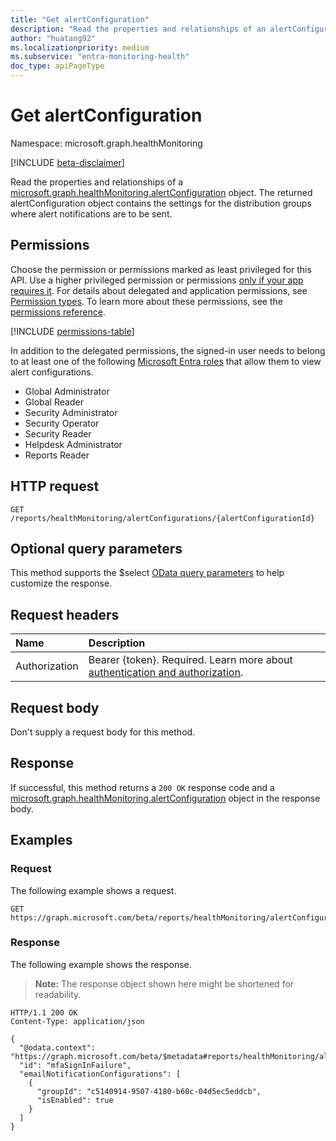 ```yaml
---
title: "Get alertConfiguration"
description: "Read the properties and relationships of an alertConfiguration object."
author: "huatang92"
ms.localizationpriority: medium
ms.subservice: "entra-monitoring-health"
doc_type: apiPageType
---
```


# Get alertConfiguration

Namespace: microsoft.graph.healthMonitoring

[!INCLUDE [beta-disclaimer](../../includes/beta-disclaimer.md)]

Read the properties and relationships of a [microsoft.graph.healthMonitoring.alertConfiguration](../resources/healthmonitoring-alertconfiguration.md) object. The returned alertConfiguration object contains the settings for the distribution groups where alert notifications are to be sent.

## Permissions

Choose the permission or permissions marked as least privileged for this API. Use a higher privileged permission or permissions [only if your app requires it](/graph/permissions-overview#best-practices-for-using-microsoft-graph-permissions). For details about delegated and application permissions, see [Permission types](/graph/permissions-overview#permission-types). To learn more about these permissions, see the [permissions reference](/graph/permissions-reference).

<!-- {
  "blockType": "permissions",
  "name": "healthmonitoring-alertconfiguration-get-permissions"
}
-->
[!INCLUDE [permissions-table](../includes/permissions/healthmonitoring-alertconfiguration-get-permissions.md)]

In addition to the delegated permissions, the signed-in user needs to belong to at least one of the following [Microsoft Entra roles](/entra/identity/role-based-access-control/permissions-reference?toc=%2Fgraph%2Ftoc.json) that allow them to view alert configurations.

+ Global Administrator
+ Global Reader
+ Security Administrator
+ Security Operator
+ Security Reader
+ Helpdesk Administrator
+ Reports Reader

## HTTP request

<!-- {
  "blockType": "ignored"
}
-->
``` http
GET /reports/healthMonitoring/alertConfigurations/{alertConfigurationId}
```

## Optional query parameters

This method supports the $select [OData query parameters](/graph/query-parameters) to help customize the response.

## Request headers

|Name|Description|
|:---|:---|
|Authorization|Bearer {token}. Required. Learn more about [authentication and authorization](/graph/auth/auth-concepts).|

## Request body

Don't supply a request body for this method.

## Response

If successful, this method returns a `200 OK` response code and a [microsoft.graph.healthMonitoring.alertConfiguration](../resources/healthmonitoring-alertconfiguration.md) object in the response body.

## Examples

### Request

The following example shows a request.
<!-- {
  "blockType": "request",
  "name": "get_alertconfiguration"
}
-->
``` http
GET https://graph.microsoft.com/beta/reports/healthMonitoring/alertConfigurations/{alertConfigurationId}
```

### Response

The following example shows the response.
>**Note:** The response object shown here might be shortened for readability.
<!-- {
  "blockType": "response",
  "truncated": true,
  "@odata.type": "microsoft.graph.healthMonitoring.alertConfiguration"
}
-->
``` http
HTTP/1.1 200 OK
Content-Type: application/json

{
  "@odata.context": "https://graph.microsoft.com/beta/$metadata#reports/healthMonitoring/alertConfigurations/$entity",
  "id": "mfaSignInFailure",
  "emailNotificationConfigurations": [
    {
      "groupId": "c5140914-9507-4180-b60c-04d5ec5eddcb",
      "isEnabled": true
    }
  ]
}
```
